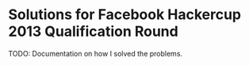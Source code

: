 Solutions for Facebook Hackercup 2013 Qualification Round
=================================

TODO: Documentation on how I solved the problems.
